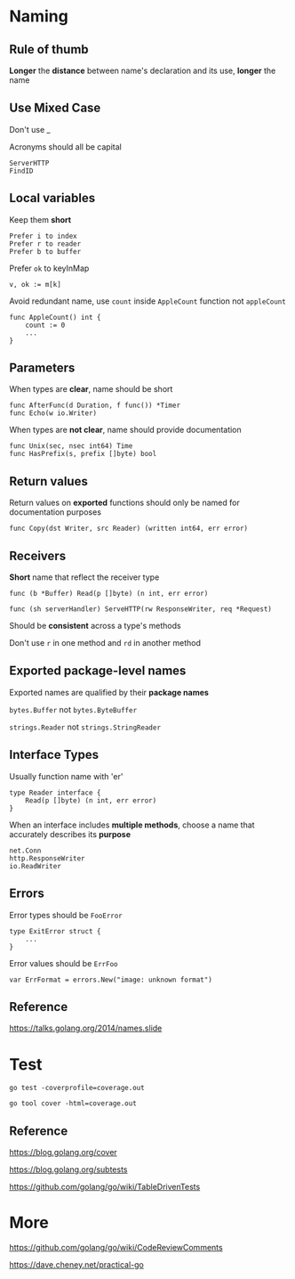 # Naming

## Rule of thumb

**Longer** the **distance** between name's declaration and its use, **longer** the name

## Use Mixed Case

Don't use \_

Acronyms should all be capital

```
ServerHTTP
FindID
```

## Local variables

Keep them **short**

```
Prefer i to index
Prefer r to reader
Prefer b to buffer
```

Prefer `ok` to keyInMap

```
v, ok := m[k]
```

Avoid redundant name, use `count` inside `AppleCount` function not `appleCount`

```
func AppleCount() int {
    count := 0
    ...
}
```

## Parameters

When types are **clear**, name should be short

```
func AfterFunc(d Duration, f func()) *Timer
func Echo(w io.Writer)
```

When types are **not clear**, name should provide documentation

```
func Unix(sec, nsec int64) Time
func HasPrefix(s, prefix []byte) bool
```

## Return values

Return values on **exported** functions should only be named for documentation purposes

```
func Copy(dst Writer, src Reader) (written int64, err error)
```

## Receivers

**Short** name that reflect the receiver type

```
func (b *Buffer) Read(p []byte) (n int, err error)

func (sh serverHandler) ServeHTTP(rw ResponseWriter, req *Request)
```

Should be **consistent** across a type's methods

Don't use `r` in one method and `rd` in another method

## Exported package-level names

Exported names are qualified by their **package names**

`bytes.Buffer` not `bytes.ByteBuffer`

`strings.Reader` not `strings.StringReader`

## Interface Types

Usually function name with 'er'

```
type Reader interface {
    Read(p []byte) (n int, err error)
}
```

When an interface includes **multiple methods**, choose a name that accurately describes its **purpose**

```
net.Conn
http.ResponseWriter
io.ReadWriter
```

## Errors

Error types should be `FooError`

```
type ExitError struct {
    ...
}
```

Error values should be `ErrFoo`

```
var ErrFormat = errors.New("image: unknown format")
```

## Reference

https://talks.golang.org/2014/names.slide

# Test

```
go test -coverprofile=coverage.out

go tool cover -html=coverage.out
```

## Reference

https://blog.golang.org/cover

https://blog.golang.org/subtests

https://github.com/golang/go/wiki/TableDrivenTests

# More

https://github.com/golang/go/wiki/CodeReviewComments

https://dave.cheney.net/practical-go
